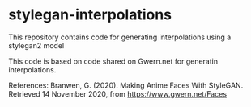 # stylegan-interpolations
This repository contains code for generating interpolations using a stylegan2 model

This code is based on code shared on Gwern.net for generatin interpolations.

References:
Branwen, G. (2020). Making Anime Faces With StyleGAN. Retrieved 14 November 2020, from https://www.gwern.net/Faces
